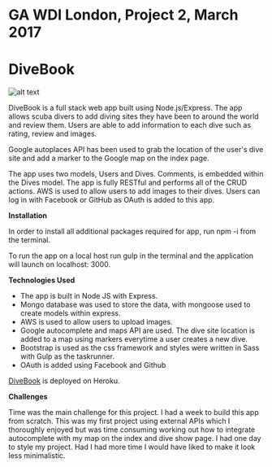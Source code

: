 # GA WDI London, Project 2, March 2017

# DiveBook


![alt text][logo]

[logo]: http://i.imgur.com/M3hpiO5.png

DiveBook is a full stack web app built using Node.js/Express. The app allows scuba divers to add diving sites they have been to around the world and review them. Users are able to add information to each dive such as rating, review and images.


Google autoplaces API has been used to grab the location of the user's dive site and add a marker to the Google map on the index page.

The app uses two models, Users and Dives. Comments, is embedded within the Dives model. The app is fully RESTful and performs all of the CRUD actions. AWS is used to allow users to add images to their dives. Users can log in with Facebook or GitHub as OAuth is added to this app.

**Installation**

In order to install all additional packages required for app, run npm -i from the terminal.

To run the app on a local host run gulp in the terminal and the application will launch on localhost: 3000.

**Technologies Used**

* The app is built in Node JS with Express.
* Mongo database was used to store the data, with mongoose used to create models within express.
* AWS is used to allow users to upload images.
* Google autocomplete and maps API are used. The dive site location is added to a map using markers everytime a user creates a new dive.
* Bootstrap is used as the css framework and styles were written in Sass with Gulp as the taskrunner.
* OAuth is added using Facebook and Github

[DiveBook](https://quiet-taiga-63855.herokuapp.com)
is deployed on Heroku.

**Challenges**

Time was the main challenge for this project. I had a week to build this app from scratch. This was my first project using external APIs which I thoroughly enjoyed but was time consuming working out how to integrate autocomplete with my map on the index and dive show page. I had one day to style my project. Had I had more time I would have liked to make it look less minimalistic.